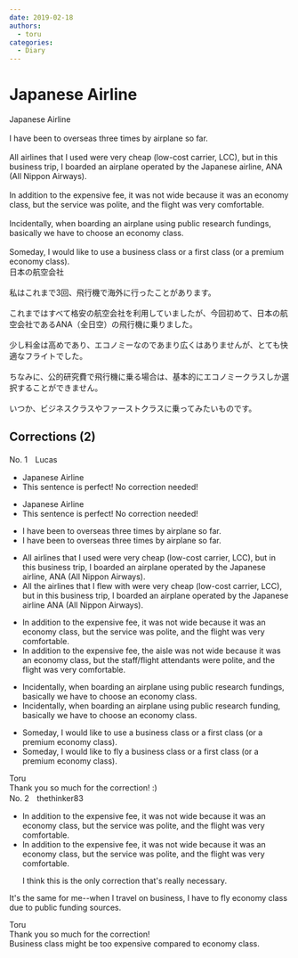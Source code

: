 ```yaml
---
date: 2019-02-18
authors:
  - toru
categories:
  - Diary
---
```


<h1 id="subject_show">Japanese Airline</h1>
<div class="date" hidden>Feb 18, 2019 11:26</div>
<div id="post"><div id="body_show_ori">
Japanese Airline<br/><br/>I have been to overseas three times by airplane so far.<br/><br/>All airlines that I used were very cheap (low-cost carrier, LCC), but in this business trip, I boarded an airplane operated by the Japanese airline, ANA (All Nippon Airways).<br/><br/>In addition to the expensive fee, it was not wide because it was an economy class, but the service was polite, and the flight was very comfortable.<br/><br/>Incidentally, when boarding an airplane using public research fundings, basically we have to choose an economy class.<br/><br/>Someday, I would like to use a business class or a first class (or a premium economy class).
</div></div>

<!-- more -->

<div id="post_ja"><div id="body_show_mo">
日本の航空会社<br/><br/>私はこれまで3回、飛行機で海外に行ったことがあります。<br/><br/>これまではすべて格安の航空会社を利用していましたが、今回初めて、日本の航空会社であるANA（全日空）の飛行機に乗りました。<br/><br/>少し料金は高めであり、エコノミーなのであまり広くはありませんが、とても快適なフライトでした。<br/><br/>ちなみに、公的研究費で飛行機に乗る場合は、基本的にエコノミークラスしか選択することができません。<br/><br/>いつか、ビジネスクラスやファーストクラスに乗ってみたいものです。
</div></div>

## Corrections (2)
<div id="block"><div class="first_name"> No. 1　<span class="just_name">Lucas</span></div><div id="block2">
<ul class="correction_field">
<li class="incorrect">Japanese Airline</li>
<li class="corrected perfect">This sentence is perfect! No correction needed!</li>
</ul>
<ul class="correction_field">
<li class="incorrect">Japanese Airline</li>
<li class="corrected perfect">This sentence is perfect! No correction needed!</li>
</ul>
<ul class="correction_field">
<li class="incorrect">I have been to overseas three times by airplane so far.</li>
<li class="corrected correct">
I have been <span class="sline">to</span> overseas three times by airplane so far.
</li>
</ul>
<ul class="correction_field">
<li class="incorrect">All airlines that I used were very cheap (low-cost carrier, LCC), but in this business trip, I boarded an airplane operated by the Japanese airline, ANA (All Nippon Airways).</li>
<li class="corrected correct">
All<span class="f_blue"> the </span>airlines that I <span class="f_blue">flew with </span>were very cheap (low-cost carrier, LCC), but in this business trip, I boarded an airplane operated by the Japanese airline ANA (All Nippon Airways).
</li>
</ul>
<ul class="correction_field">
<li class="incorrect">In addition to the expensive fee, it was not wide because it was an economy class, but the service was polite, and the flight was very comfortable.</li>
<li class="corrected correct">
In addition to the expensive fee,<span class="f_blue"> the aisle</span> was not wide because it was <span class="sline">an</span> economy class, but the <span class="f_blue">staff/flight attendants were </span>polite, and the flight was very comfortable.
</li>
</ul>
<ul class="correction_field">
<li class="incorrect">Incidentally, when boarding an airplane using public research fundings, basically we have to choose an economy class.</li>
<li class="corrected correct">
Incidentally, when boarding an airplane using public research funding, basically we have to choose <span class="sline">an</span> economy class.
</li>
</ul>
<ul class="correction_field">
<li class="incorrect">Someday, I would like to use a business class or a first class (or a premium economy class).</li>
<li class="corrected correct">
Someday, I would like to <span class="f_blue">fly</span> <span class="sline">a</span> business class or <span class="sline">a</span> first class (or <span class="sline">a</span> premium economy class).
</li>
</ul>
</div><div class="name"><span class="just_name">Toru</span><br>
Thank you so much for the correction! :)
</div>
</div>
<div id="block"><div class="first_name"> No. 2　<span class="just_name">thethinker83</span></div><div id="block2">
<ul class="correction_field">
<li class="incorrect">In addition to the expensive fee, it was not wide because it was an economy class, but the service was polite, and the flight was very comfortable.</li>
<li class="corrected correct">
In addition to the expensive fee, it was not wide because it was <span class="f_red"><span class="sline">an </span></span>economy class, but the service was polite, and the flight was very comfortable.
<p class="correction_comment">I think this is the only correction that's really necessary.</p>
</li>
</ul>
<p class="comment_small">
 It's the same for me--when I travel on business, I have to fly economy class due to public funding sources.
</p>

</div><div class="name"><span class="just_name">Toru</span><br>
Thank you so much for the correction!<br/>Business class might be too expensive compared to economy class.
</div>
</div>
